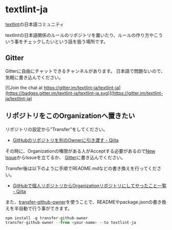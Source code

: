 # textlint-ja

[textlint](http://textlint.github.io/ "textlint")の日本語コミュニティ

textlintの日本語関係のルールのリポジトリを置いたり、ルールの作り方やこういう事をチェックしたいという話を扱う場所です。

## Gitter

Gitterに自由にチャットできるチャンネルがあります。
日本語で問題ないので、気軽に書き込んでください。

[![Join the chat at https://gitter.im/textlint-ja/textlint-ja](https://badges.gitter.im/textlint-ja/textlint-ja.svg)](https://gitter.im/textlint-ja/textlint-ja)

## リポジトリをこのOrganizationへ置きたい

リポジトリの設定から"Transfer"をしてください。

- [GitHubのリポジトリを別のOwnerに引き渡す - Qiita](http://qiita.com/do7be/items/fa845240bc58b2153a44 "GitHubのリポジトリを別のOwnerに引き渡す - Qiita")

その時に、Organizationの権限がある人がAcceptする必要があるので[New Issue](https://github.com/textlint-ja/textlint-ja/issues/new)からIssueを立てるか、
[Gitter](https://gitter.im/textlint-ja/textlint-ja)に書き込んでください。

Transfer後は以下のように手順でREADME.mdなどの書き換えを行ってください。

- [GitHubで個人リポジトリからOrganizationリポジトリにしてやったこと一覧 - Qiita](http://qiita.com/yu1ro/items/5da82882647b4c400559 "GitHubで個人リポジトリからOrganizationリポジトリにしてやったこと一覧 - Qiita")

また、[transfer-github-owner](https://github.com/azu/transfer-github-owner "transfer-github-owner")を使うことで、READMEやpackage.jsonの書き換えを半自動で行う事ができます。

```js
npm install -g transfer-github-owner
transfer-github-owner --from <your-name> --to textlint-ja
```
